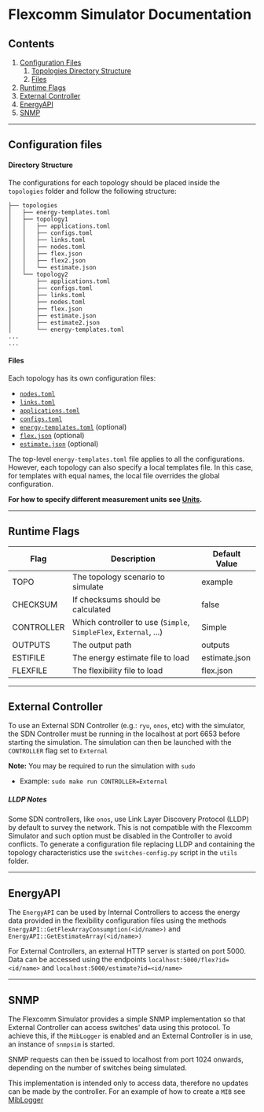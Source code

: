 # Flexcomm Simulator Documentation 

## Contents

1. [Configuration Files](#configuration-files)
    1. [Topologies Directory Structure](#directory-structure)
    2. [Files](#files)
2. [Runtime Flags](#runtime-flags)
3. [External Controller](#external-controller)
4. [EnergyAPI](#energyapi)
5. [SNMP](#snmp)

---

## Configuration files

#### Directory Structure

The configurations for each topology should be placed inside the `topologies` folder and follow the following structure:

```
├── topologies
│   ├── energy-templates.toml
│   ├── topology1
│   │   ├── applications.toml
│   │   ├── configs.toml
│   │   ├── links.toml
│   │   ├── nodes.toml
│   │   ├── flex.json
│   │   ├── flex2.json
│   │   └── estimate.json
│   └── topology2
│       ├── applications.toml
│       ├── configs.toml
│       ├── links.toml
│       ├── nodes.toml
│       ├── flex.json
│       ├── estimate.json
│       ├── estimate2.json
│       └── energy-templates.toml
... 
...
```

#### Files
Each topology has its own configuration files:
  - [`nodes.toml`](nodes.md)
  - [`links.toml`](links.md)
  - [`applications.toml`](applications.md)
  - [`configs.toml`](configs.md)
  - [`energy-templates.toml`](energy-templates.md) (optional)
  - [`flex.json`](flexibility.md) (optional)
  - [`estimate.json`](flexibility.md) (optional)

The top-level `energy-templates.toml` file applies to all the configurations. However, each topology can also specify a local templates file. In this case, for templates with equal names, the local file overrides the global configuration. 

**For how to specify different measurement units see [Units](units-fomat.md).**

---

## Runtime Flags

| Flag | Description | Default Value |
| ---- | ----------- | ------------- |
| TOPO | The topology scenario to simulate | example |
| CHECKSUM | If checksums should be calculated | false |
| CONTROLLER | Which controller to use (`Simple`, `SimpleFlex`, `External`, ...) | Simple |
| OUTPUTS | The output path | outputs |
| ESTIFILE | The energy estimate file to load | estimate.json |
| FLEXFILE | The flexibility file to load | flex.json |

---

## External Controller
To use an External SDN Controller (e.g.: `ryu`, `onos`, etc) with the simulator, the SDN Controller must be running in the localhost at port 6653 before starting the simulation. The simulation can then be launched with the `CONTROLLER` flag set to `External`

**Note:** You may be required to run the simulation with `sudo`

- Example:
`sudo make run CONTROLLER=External`


##### LLDP Notes
Some SDN controllers, like `onos`, use Link Layer Discovery Protocol (LLDP) by default to survey the network. This is not compatible with the Flexcomm Simulator and such option must be disabled in the Controller to avoid conflicts. To generate a configuration file replacing LLDP and containing the topology characteristics use the `switches-config.py` script in the `utils` folder.

---

## EnergyAPI
The `EnergyAPI` can be used by Internal Controllers to access the energy data provided in the flexibility configuration files using the methods `EnergyAPI::GetFlexArrayConsumption(<id/name>)` and `EnergyAPI::GetEstimateArray(<id/name>)`

For External Controllers, an external HTTP server is started on port 5000. Data can be accessed using the endpoints `localhost:5000/flex?id=<id/name>` and `localhost:5000/estimate?id=<id/name>`

---

## SNMP
The Flexcomm Simulator provides a simple SNMP implementation so that External Controller can access switches' data using this protocol. To achieve this, if the `MibLogger` is enabled and an External Controller is in use, an instance of `snmpsim` is started.

SNMP requests can then be issued to localhost from port 1024 onwards, depending on the number of switches being simulated. 

This implementation is intended only to access data, therefore no updates can be made by the controller. For an example of how to create a `MIB` see [MibLogger](https://github.com/RuiCunhaM/Flexcomm-Simulator/blob/master/ns-3.35/src/snmp/model/energy-mib.cc)
